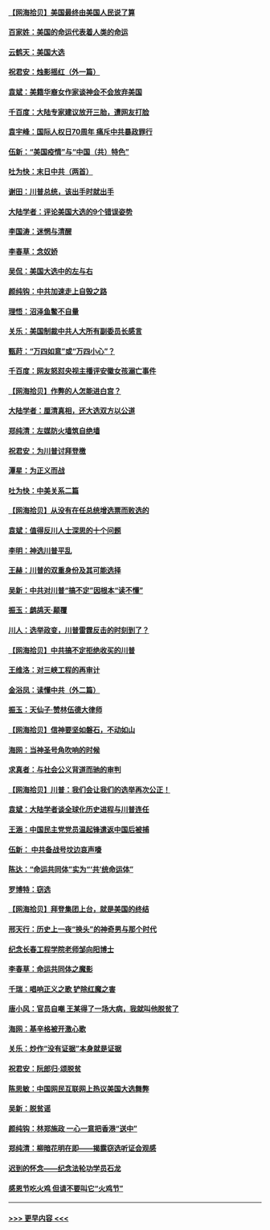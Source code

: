 #### [【网海拾贝】美国最终由美国人民说了算](../pages/nsc993/n12617255.md?t=12141002) 
#### [百家姓：美国的命运代表着人类的命运](../pages/nsc993/n12615838.md?t=12141002) 
#### [云鹤天：美国大选](../pages/nsc993/n12615994.md?t=12141002) 
#### [祝君安：烛影摇红（外一篇）](../pages/nsc993/n12615975.md?t=12141002) 
#### [袁斌：美籍华裔女作家谈神会不会放弃美国](../pages/nsc993/n12615263.md?t=12141002) 
#### [千百度：大陆专家建议放开三胎，遭网友打脸](../pages/nsc993/n12614456.md?t=12141002) 
#### [袁宇峰：国际人权日70周年 痛斥中共暴政罪行](../pages/nsc993/n12611965.md?t=12141002) 
#### [伍新：“美国疫情”与“中国（共）特色”](../pages/nsc993/n12611463.md?t=12141002) 
#### [吐为快：末日中共（两首）](../pages/nsc993/n12611461.md?t=12141002) 
#### [谢田：川普总统，该出手时就出手](../pages/nsc993/n12610905.md?t=12141002) 
#### [大陆学者：评论美国大选的9个错误姿势](../pages/nsc993/n12609586.md?t=12141002) 
#### [李国涛：迷惘与清醒](../pages/nsc993/n12607532.md?t=12141002) 
#### [李春草：念奴娇](../pages/nsc993/n12607083.md?t=12141002) 
#### [吴侃：美国大选中的左与右](../pages/nsc993/n12607054.md?t=12141002) 
#### [颜纯钩：中共加速走上自毁之路](../pages/nsc993/n12606473.md?t=12141002) 
#### [理悟：沼泽鱼鳖不自量](../pages/nsc993/n12606454.md?t=12141002) 
#### [关乐：美国制裁中共人大所有副委员长感言](../pages/nsc993/n12606442.md?t=12141002) 
#### [甄莳：“万四如意”或“万四小心”？](../pages/nsc993/n12606091.md?t=12141002) 
#### [千百度：网友怒怼央视主播评安徽女孩溺亡事件](../pages/nsc993/n12605370.md?t=12141002) 
#### [【网海拾贝】作弊的人怎能进白宫？](../pages/nsc993/n12603546.md?t=12141002) 
#### [大陆学者：厘清真相，还大选双方以公道](../pages/nsc993/n12603475.md?t=12141002) 
#### [郑纯清：左媒防火墙筑自绝墙](../pages/nsc993/n12602226.md?t=12141002) 
#### [祝君安：为川普讨拜登檄](../pages/nsc993/n12602199.md?t=12141002) 
#### [潭星：为正义而战](../pages/nsc993/n12600926.md?t=12141002) 
#### [吐为快：中美关系二篇](../pages/nsc993/n12600908.md?t=12141002) 
#### [【网海拾贝】从没有在任总统增选票而败选的](../pages/nsc993/n12600435.md?t=12141002) 
#### [袁斌：值得反川人士深思的十个问题](../pages/nsc993/n12600332.md?t=12141002) 
#### [李明：神选川普平乱](../pages/nsc993/n12599751.md?t=12141002) 
#### [王赫：川普的双重身份及其可能选择](../pages/nsc993/n12599723.md?t=12141002) 
#### [吴新：中共对川普“搞不定”因根本“读不懂”](../pages/nsc993/n12599502.md?t=12141002) 
#### [振玉：鹧鸪天‧颠覆](../pages/nsc993/n12599494.md?t=12141002) 
#### [川人：选举政变，川普雷霆反击的时刻到了？](../pages/nsc993/n12599291.md?t=12141002) 
#### [【网海拾贝】中共搞不定拒绝收买的川普](../pages/nsc993/n12598955.md?t=12141002) 
#### [王维洛：对三峡工程的再审计](../pages/nsc993/n12598436.md?t=12141002) 
#### [金浴凤：读懂中共（外二篇）](../pages/nsc993/n12597943.md?t=12141002) 
#### [振玉：天仙子‧赞林伍德大律师](../pages/nsc993/n12597929.md?t=12141002) 
#### [【网海拾贝】信神要坚如磐石，不动如山](../pages/nsc993/n12597901.md?t=12141002) 
#### [海网：当神圣号角吹响的时候](../pages/nsc993/n12595891.md?t=12141002) 
#### [求真者：与社会公义背道而驰的审判](../pages/nsc993/n12595868.md?t=12141002) 
#### [【网海拾贝】川普：我们会让我们的选举再次公正！](../pages/nsc993/n12594930.md?t=12141002) 
#### [袁斌：大陆学者谈全球化历史进程与川普连任](../pages/nsc993/n12594690.md?t=12141002) 
#### [王涵：中国民主党党员温起锋遣返中国后被捕](../pages/nsc993/n12594540.md?t=12141002) 
#### [伍新： 中共备战号坟边哀声嚎](../pages/nsc993/n12593086.md?t=12141002) 
#### [陈达：“命运共同体”实为“‘共’统命运体”](../pages/nsc993/n12590865.md?t=12141002) 
#### [罗博特：窃选](../pages/nsc993/n12590619.md?t=12141002) 
#### [【网海拾贝】拜登集团上台，就是美国的终结](../pages/nsc993/n12589725.md?t=12141002) 
#### [邢天行：历史上一夜“换头”的神奇男与那个时代](../pages/nsc993/n12589424.md?t=12141002) 
#### [纪念长春工程学院老师邹向阳博士](../pages/nsc993/n12585390.md?t=12141002) 
#### [李春草：命运共同体之魔影](../pages/nsc993/n12585026.md?t=12141002) 
#### [千瑞：唱响正义之歌 铲除红魔之害](../pages/nsc993/n12585002.md?t=12141002) 
#### [唐小风：官员自嘲 王某得了一场大病，我就叫他脱贫了](../pages/nsc993/n12584981.md?t=12141002) 
#### [海网：基辛格被开激心歌](../pages/nsc993/n12584946.md?t=12141002) 
#### [关乐：炒作“没有证据”本身就是证据](../pages/nsc993/n12583146.md?t=12141002) 
#### [祝君安：阮郎归‧颂脱贫](../pages/nsc993/n12583119.md?t=12141002) 
#### [陈思敏：中国网民互联网上热议美国大选舞弊](../pages/nsc993/n12582845.md?t=12141002) 
#### [吴新：脱贫谣](../pages/nsc993/n12580839.md?t=12141002) 
#### [颜纯钩：林郑施政 一心一意把香港“送中”](../pages/nsc993/n12580805.md?t=12141002) 
#### [郑纯清：柳暗花明在即——揭露窃选听证会观感](../pages/nsc993/n12580795.md?t=12141002) 
#### [迟到的怀念——纪念法轮功学员石龙](../pages/nsc993/n12580245.md?t=12141002) 
#### [感恩节吃火鸡  但请不要叫它“火鸡节”](../pages/nsc993/n12580252.md?t=12141002) 

----
#### [ >>> 更早内容 <<< ](../indexes/nsc993-earlier.md)
